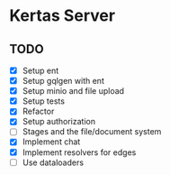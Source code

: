# Kertas Server

## TODO
- [x] Setup ent
- [x] Setup gqlgen with ent
- [x] Setup minio and file upload
- [x] Setup tests
- [x] Refactor
- [x] Setup authorization
- [ ] Stages and the file/document system
- [x] Implement chat
- [x] Implement resolvers for edges
- [ ] Use dataloaders
